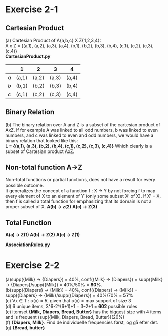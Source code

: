# Exercise 2-1

## Cartesian Product
(a) Cartesian Product of A{a,b,c} X Z{1,2,3,4}:  
A x Z = {(a,1), (a,2), (a,3), (a,4), (b,1), (b,2), (b,3), (b,4), (c,1), (c,2), (c,3), (c,4)}\
**CartesianProduct.py**

|   | 1   | 2   | 3   | 4   |
|---|-----|-----|-----|-----|
| *a* | (a,1) | (a,2) | (a,3) | (a,4) |
| *b* | (b,1) | (b,2) | (b,3) | (b,4) |
| *c* | (c,1) | (c,2) | (c,3) | (c,4) |

## Binary Relation
(b) The binary relation over A and Z is a subset of the cartesian product of AxZ.    If for example A was linked to all odd numbers, b was linked to even numbers, and c was linked to even and odd numbers, we would have a binary relation that looked like this:   
**L = {(a,1), (a,3), (b,2), (b,4), (c,1), (c,2), (c,3), (c,4)}** Which clearly is a subset of Cartesian product AxZ.

## Non-total function A->Z
Non-total functions or partial functions, does not have a result for every possible outcome.  
It generalizes the concept of a function f : X → Y by not forcing f to map every element of X to an element of Y (only some subset X′ of X). If X′ = X, then f is called a total function for emphasizing that its domain is not a proper subset of X. **A(b) -> z(2)** **A(c) -> Z(3)**

## Total Function
**A(a) -> Z(1) A(b) -> Z(2)** **A(c) -> Z(1)**

**AssociationRules.py**
# Exercise 2-2
(a)supp({Milk} -> {Diapers}) = 40%, conf({Milk} -> {Diapers}) = supp({Milk} -> {Diapers}/supp({Milk}) = 40%/50% = **80%**.  
(b)supp({Diapers} -> {Milk}) = 40%, conf({Diapers} -> {Milk}) = supp({Diapers} -> {Milk}/supp({Diapers}) = 40%/70% = **57**%  
(c) ∀x ∈ T : σ(x) = *6*, given that σ(x) = max support of size 3  
(d)  6 unique items, 3^6-2^(6+1)+1 = 3-2+1 = **602** possible rules  
(e) itemset **{Milk, Diapers, Bread, Butter}** has the biggest size with 4 items and is frequent (sup({Milk, Diapers, Bread, Butter})(20%)  
(f) **{Diapers, Milk}**. Find de individuelle frequencies først, og gå efter det.  
(g) **{Bread, butter}**  
